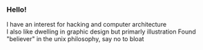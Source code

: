 ### Hello!

I have an interest for hacking and computer architecture<br />
I also like dwelling in graphic design but primarly illustration
Found "believer" in the unix philosophy, say no to bloat

